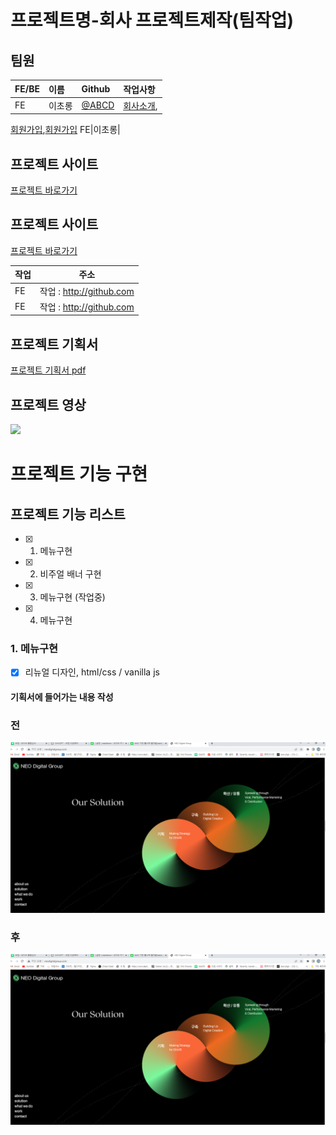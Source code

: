 # 프로젝트명-회사 프로젝트제작(팀작업)

## 팀원
<!-- FE(프론트엔드), BE(백엔드) -->
FE/BE | 이름 | Github | 작업사항
:---|:---|:---|:---
FE|이초롱|[@ABCD](http://github.com/abcd)|[회사소개](http://~),
[회원가입](http://~),[회원가입](http://~)
FE|이초롱|


## 프로젝트 사이트
[프로젝트 바로가기](http://github.com)

## 프로젝트 사이트
[프로젝트 바로가기](httpL//giyhub.com)

작업|주소
---|---
FE |작업 : http://github.com 
FE |작업 : http://github.com 

## 프로젝트 기획서
[프로젝트 기획서 pdf](http://github.com)

## 프로젝트 영상
<img src="./img/vw.gif" width="600px">

# 프로젝트 기능 구현
## 프로젝트 기능 리스트
- [x] 1. 메뉴구현
- [x] 2. 비주얼 배너 구현
- [x] 3. 메뉴구현 (작업중)
- [x] 4. 메뉴구현 

### 1. 메뉴구현
- [x] 리뉴얼 디자인, html/css / vanilla js


#### 기획서에 들어가는 내용 작성

### 전
![메뉴](./images/vww.png)

### 후
![메뉴](./images/vww.png)

